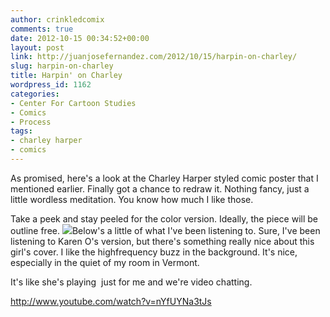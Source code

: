 ```yaml
---
author: crinkledcomix
comments: true
date: 2012-10-15 00:34:52+00:00
layout: post
link: http://juanjosefernandez.com/2012/10/15/harpin-on-charley/
slug: harpin-on-charley
title: Harpin' on Charley
wordpress_id: 1162
categories:
- Center For Cartoon Studies
- Comics
- Process
tags:
- charley harper
- comics
---
```


As promised, here's a look at the Charley Harper styled comic poster that I mentioned earlier. Finally got a chance to redraw it. Nothing fancy, just a little wordless meditation. You know how much I like those.

Take a peek and stay peeled for the color version. Ideally, the piece will be outline free.
[![](http://fernandezjuanjose.files.wordpress.com/2012/10/harper-lineart-bitmap-reduction.gif)](http://fernandezjuanjose.files.wordpress.com/2012/10/harper-lineart-bitmap-reduction.gif)Below's a little of what I've been listening to. Sure, I've been listening to Karen O's version, but there's something really nice about this girl's cover. I like the highfrequency buzz in the background. It's nice, especially in the quiet of my room in Vermont.

It's like she's playing  just for me and we're video chatting.

http://www.youtube.com/watch?v=nYfUYNa3tJs
